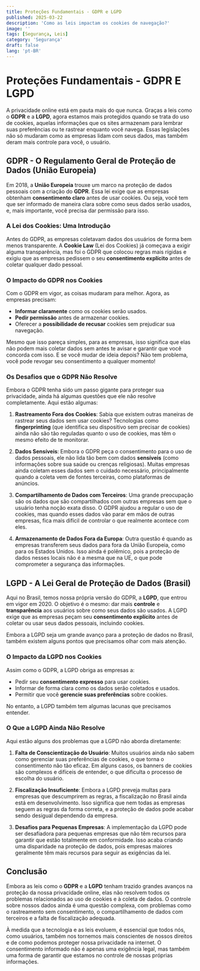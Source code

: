 ```yaml
---
title: Proteções Fundamentais - GDPR e LGPD
published: 2025-03-22
description: 'Como as leis impactam os cookies de navegação?'
image: ''
tags: [Segurança, Leis]
category: 'Segurança'
draft: false
lang: 'pt-BR'
---
```

# Proteções Fundamentais - GDPR E LGPD
A privacidade online está em pauta mais do que nunca. Graças a leis como o **GDPR** e a **LGPD**, agora estamos mais protegidos quando se trata do uso de cookies, aquelas informações que os sites armazenam para lembrar suas preferências ou te rastrear enquanto você navega. Essas legislações não só mudaram como as empresas lidam com seus dados, mas também deram mais controle para você, o usuário.

## GDPR - O Regulamento Geral de Proteção de Dados (União Europeia)
Em 2018, a **União Europeia** trouxe um marco na proteção de dados pessoais com a criação do **GDPR**. Essa lei exige que as empresas obtenham **consentimento claro** antes de usar cookies. Ou seja, você tem que ser informado de maneira clara sobre como seus dados serão usados, e, mais importante, você precisa dar permissão para isso.

### A Lei dos Cookies: Uma Introdução
Antes do GDPR, as empresas coletavam dados dos usuários de forma bem menos transparente. A **Cookie Law** (Lei dos Cookies) já começava a exigir alguma transparência, mas foi o GDPR que colocou regras mais rígidas e exigiu que as empresas pedissem o seu **consentimento explícito** antes de coletar qualquer dado pessoal.

### O Impacto do GDPR nos Cookies
Com o GDPR em vigor, as coisas mudaram para melhor. Agora, as empresas precisam:

- **Informar claramente** como os cookies serão usados.
- **Pedir permissão** antes de armazenar cookies.
- Oferecer a **possibilidade de recusar** cookies sem prejudicar sua navegação.

Mesmo que isso pareça simples, para as empresas, isso significa que elas não podem mais coletar dados sem antes te avisar e garantir que você concorda com isso. E se você mudar de ideia depois? Não tem problema, você pode revogar seu consentimento a qualquer momento!

### Os Desafios que o GDPR Não Resolve
Embora o GDPR tenha sido um passo gigante para proteger sua privacidade, ainda há algumas questões que ele não resolve completamente. Aqui estão algumas:

1. **Rastreamento Fora dos Cookies**:
   Sabia que existem outras maneiras de rastrear seus dados sem usar cookies? Tecnologias como **fingerprinting** (que identifica seu dispositivo sem precisar de cookies) ainda não são tão reguladas quanto o uso de cookies, mas têm o mesmo efeito de te monitorar.

2. **Dados Sensíveis**:
   Embora o GDPR peça o consentimento para o uso de dados pessoais, ele não lida tão bem com dados **sensíveis** (como informações sobre sua saúde ou crenças religiosas). Muitas empresas ainda coletam esses dados sem o cuidado necessário, principalmente quando a coleta vem de fontes terceiras, como plataformas de anúncios.

3. **Compartilhamento de Dados com Terceiros**:
   Uma grande preocupação são os dados que são compartilhados com outras empresas sem que o usuário tenha noção exata disso. O GDPR ajudou a regular o uso de cookies, mas quando esses dados vão parar em mãos de outras empresas, fica mais difícil de controlar o que realmente acontece com eles.

4. **Armazenamento de Dados Fora da Europa**:
   Outra questão é quando as empresas transferem seus dados para fora da União Europeia, como para os Estados Unidos. Isso ainda é polêmico, pois a proteção de dados nesses locais não é a mesma que na UE, o que pode comprometer a segurança das informações.

## LGPD - A Lei Geral de Proteção de Dados (Brasil)
Aqui no Brasil, temos nossa própria versão do GDPR, a **LGPD**, que entrou em vigor em 2020. O objetivo é o mesmo: dar mais **controle** e **transparência** aos usuários sobre como seus dados são usados. A LGPD exige que as empresas peçam seu **consentimento explícito** antes de coletar ou usar seus dados pessoais, incluindo cookies.

Embora a LGPD seja um grande avanço para a proteção de dados no Brasil, também existem alguns pontos que precisamos olhar com mais atenção.

### O Impacto da LGPD nos Cookies
Assim como o GDPR, a LGPD obriga as empresas a:

- Pedir seu **consentimento expresso** para usar cookies.
- Informar de forma clara como os dados serão coletados e usados.
- Permitir que você **gerencie suas preferências** sobre cookies.

No entanto, a LGPD também tem algumas lacunas que precisamos entender.

### O Que a LGPD Ainda Não Resolve
Aqui estão alguns dos problemas que a LGPD não aborda diretamente:

1. **Falta de Conscientização do Usuário**:
   Muitos usuários ainda não sabem como gerenciar suas preferências de cookies, o que torna o consentimento não tão eficaz. Em alguns casos, os banners de cookies são complexos e difíceis de entender, o que dificulta o processo de escolha do usuário.

2. **Fiscalização Insuficiente**:
   Embora a LGPD preveja multas para empresas que descumprirem as regras, a fiscalização no Brasil ainda está em desenvolvimento. Isso significa que nem todas as empresas seguem as regras da forma correta, e a proteção de dados pode acabar sendo desigual dependendo da empresa.

3. **Desafios para Pequenas Empresas**:
   A implementação da LGPD pode ser desafiadora para pequenas empresas que não têm recursos para garantir que estão totalmente em conformidade. Isso acaba criando uma disparidade na proteção de dados, pois empresas maiores geralmente têm mais recursos para seguir as exigências da lei.

## Conclusão
Embora as leis como o **GDPR** e a **LGPD** tenham trazido grandes avanços na proteção da nossa privacidade online, elas não resolvem todos os problemas relacionados ao uso de cookies e à coleta de dados. O controle sobre nossos dados ainda é uma questão complexa, com problemas como o rastreamento sem consentimento, o compartilhamento de dados com terceiros e a falta de fiscalização adequada.

À medida que a tecnologia e as leis evoluem, é essencial que todos nós, como usuários, também nos tornemos mais conscientes de nossos direitos e de como podemos proteger nossa privacidade na internet. O consentimento informado não é apenas uma exigência legal, mas também uma forma de garantir que estamos no controle de nossas próprias informações.

